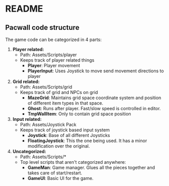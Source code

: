 # README

## Pacwall code structure
The game code can be categorized in 4 parts:
1. **Player related:**
   * Path: Assets/Scripts/player
   * Keeps track of player related things
     * **Player**: Player movement
     * **PlayerInput**: Uses Joystick to move send movement directions to player
2. **Grid related:**
   * Path: Assets/Scripts/grid
   * Keeps track of grid and NPCs on grid
     * **MazeGrid**: Maintains grid space coordinate system and position of different item types in that space.
     * **Ghost**: Runs after player. Fast/slow speed is controlled in editor.
     * **TmpWallItem**: Only to contain grid space position
3. **Input related:**
   * Path: Assets/Joystick Pack
   * Keeps track of joystick based input system
     * **Joystick**: Base of all different Joysticks
     * **FloatingJoystick**: This the one being used. It has a minor modification over the original.
4. **Uncategorized:**
   * Path: Assets/Scripts/*
   * Top level scripts that aren't categorized anywhere:
     * **GameMan**: Game manager. Glues all the pieces together and takes care of start/restart.
     * **GameUI**: Basic UI for the game.
